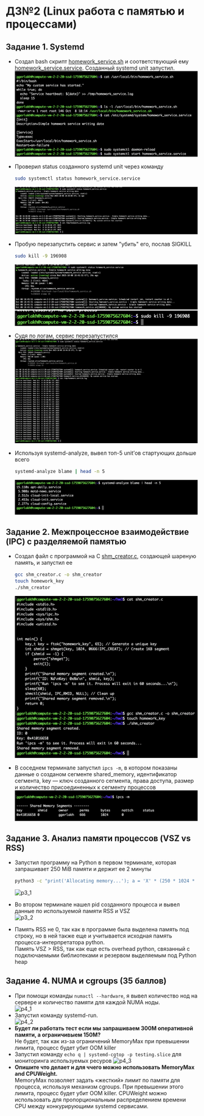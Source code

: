# ДЗ№2 (Linux работа с памятью и процессами)

## Задание 1. Systemd

* Создал bash скрипт [homework_service.sh](./homework_service.sh) и соответствующий ему [homework_service.service](./homework_service.service). Созданный systemd unit запустил.
  ![p1_1](./img/p1_1.png)
* Проверил status созданного systemd unit через команду  
  ```bash
  sudo systemctl status homework_service.service
  ```

  ![p1_2](./img/p1_2.png)
* Пробую перезапустить сервис и затем "убить" его, послав SIGKILL  
  ```bash
  sudo kill -9 196908
  ```

  ![p1_3](./img/p1_3.png)
  ![p1_4](./img/p1_4.png)
* Судя по логам, сервис перезапустился 
  ![p1_5](./img/p1_5.png)
* Используя systemd-analyze, вывел топ-5 unit’ов стартующих дольше всего  
  ```bash
  systemd-analyze blame | head -n 5
  ```

  ![p1_6](./img/p1_6.png)


## Задание 2. Межпроцессное взаимодействие (IPC) с разделяемой памятью

* Создал файл с программой на C [shm_creator.c](./shm_creator.c), создающей  шареную память, и запустил ее  
  ```bash
  gcc shm_creator.c -o shm_creator
  touch homework_key
  ./shm_creator
  ```

  ![p2_1](./img/p2_1.png)  
* В соседнем терминале запустил `ipcs -m`, в котором показаны данные о созданом сегменте shared_memory, идентификатор сегмента, key — ключ созданного сегмента, права доступа, размер и количество присоединенных к сегменту процессов  
  ![p2_2](./img/p2_2.png)  

## Задание 3. Анализ памяти процессов (VSZ vs RSS) 

* Запустил программу на Python в первом терминале, которая запрашивает 250 MiB памяти и держит ее 2 минуты  
  ```bash
  python3 -c "print('Allocating memory...'); a = 'X' * (250 * 1024 * 1024); import time; print('Memory allocated. Sleeping...'); time.sleep(120);"
  ```

  ![p3_1](./p3_1.png)
* Во втором терминале нашел pid созданного процесса и вывел данные по используемой памяти RSS и VSZ  
  ![p3_2](./p3_2.png)
* Память RSS не 0, так как в программе была выделена память под строку, но в ней также еще и учитывается исходная память процесса-интерпретатора python.  
  Память VSZ > RSS, так как еще есть overhead python, связанный с подключаемыми библиотеками и резервом выделяемым под Python heap

## Задание 4. NUMA и cgroups (35 баллов)

* При помощи команды `numactl --hardware`, я вывел количество нод на сервере и количество памяти для каждой NUMA ноды.  
  ![p4_1](./p4_1.png)
* Запустил команду systemd-run.  
  ![p4_2](./p4_2.png)
* **Будет ли работать тест если мы запрашиваем 300М оперативной памяти, а ограничивыем 150М?**  
  Не будет, так как из-за ограничений MemoryMax при превышении лимита, процесс будет убит OOM killer
* Запустил команду `echo q | systemd-cgtop -p testing.slice` для мониторинга используемых ресуров
  ![p4_3](./p4_3.png)
* **Опишите что делает и для ччего можно использовать MemoryMax and CPUWeight.**  
  MemoryMax позволяет задать «жесткий» лимит по памяти для процесса, используя механизм cgroups. При превышении этого лимита, процесс будет убит OOM killer.
CPUWeight можно использовать для пропорциональным распределением времени CPU между конкурирующими systemd сервисами. 

